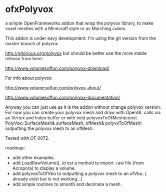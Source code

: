ofxPolyvox
==========

a simple OpenFrameworks addon that wrap the polyvox library, to make voxel meshes with a Minecraft style or as Marching cubes.

This addon is under eavy development. I'm using the git version from the master branch of polyvox 

http://gitorious.org/polyvox but should be better use the more stable release from here:

http://www.volumesoffun.com/polyvox-download/

For info about polyvox:

http://www.volumesoffun.com/polyvox-about/

http://www.volumesoffun.com/polyvox-documentation/

Anyway you can just use as it is the addon without change polyvox version. For now you can create your polyvox mesh and draw with OpenGL calls via an Vertex and Index buffer or with void polyvoxToOfMesh(const PolyVox::SurfaceMesh<PositionMaterialNormal>& surfaceMesh, ofMesh& polyvxToOfMesh) outputting the polyvox mesh to an ofMesh. 

Tested with OF 0072.

roadmap:

- add other examples.
- add LoadRawVolume(), id est a method to import .raw file (from Acropora) to display a volume.
- add polyvoxToOfVbo to outputting a polyvox mesh to an ofVbo. ( already exist but is not working...)
- add simple routines to smooth and decimate a mesh.
